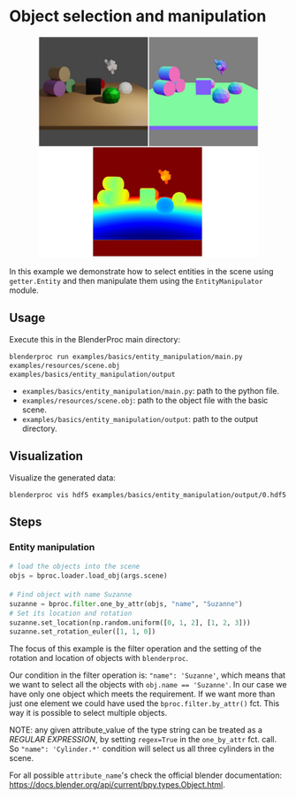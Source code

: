 # Object selection and manipulation

<p align="center">
<img src="../../../images/entity_manipulation_rendering.jpg" alt="Front readme image" width=400>
</p>

In this example we demonstrate how to select entities in the scene using `getter.Entity` and then manipulate them using the `EntityManipulator` module.

## Usage

Execute this in the BlenderProc main directory:

```
blenderproc run examples/basics/entity_manipulation/main.py examples/resources/scene.obj examples/basics/entity_manipulation/output
```

* `examples/basics/entity_manipulation/main.py`: path to the python file.
* `examples/resources/scene.obj`: path to the object file with the basic scene.
* `examples/basics/entity_manipulation/output`: path to the output directory.

## Visualization

Visualize the generated data:

```
blenderproc vis hdf5 examples/basics/entity_manipulation/output/0.hdf5
```

## Steps

### Entity manipulation

```python
# load the objects into the scene
objs = bproc.loader.load_obj(args.scene)

# Find object with name Suzanne
suzanne = bproc.filter.one_by_attr(objs, "name", "Suzanne")
# Set its location and rotation
suzanne.set_location(np.random.uniform([0, 1, 2], [1, 2, 3]))
suzanne.set_rotation_euler([1, 1, 0])
```

The focus of this example is the filter operation and the setting of the rotation and location of objects with `blenderproc`.

Our condition in the filter operation is: `"name": 'Suzanne'`, which means that we want to select all the objects with `obj.name == 'Suzanne'`. In our case we have only one object which meets the requirement.
If we want more than just one element we could have used the `bproc.filter.by_attr()` fct. This way it is possible to select multiple objects.

NOTE: any given attribute_value of the type string can be treated as a *REGULAR EXPRESSION*, by setting `regex=True` in the `one_by_attr` fct. call. 
So `"name": 'Cylinder.*'` condition will select us all three cylinders in the scene.

For all possible `attribute_name`'s check the official blender documentation: https://docs.blender.org/api/current/bpy.types.Object.html.
